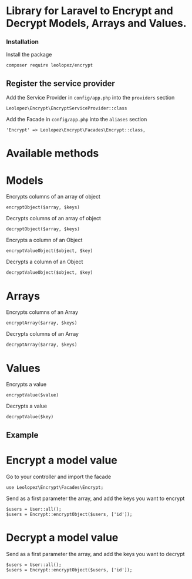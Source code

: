 # Library for Laravel to Encrypt and Decrypt Models, Arrays and Values.

### Installation

Install the package

    composer require leolopez/encrypt
    
## Register the service provider

Add the Service Provider in `config/app.php` into the `providers` section
    
    Leolopez\Encrypt\EncryptServiceProvider::class
    
Add the Facade in `config/app.php` into the `aliases` section
    
    'Encrypt' => Leolopez\Encrypt\Facades\Encrypt::class,
    
 # Available methods
 
 # Models

Encrypts columns of an array of object

    encryptObject($array, $keys)

Decrypts columns of an array of object

    decryptObject($array, $keys)

Encrypts a column of an Object

    encryptValueObject($object, $key)

Decrypts a column of an Object

    decryptValueObject($object, $key)
    
 # Arrays

Encrypts columns of an Array

    encryptArray($array, $keys)

Decrypts columns of an Array

    decryptArray($array, $keys)    
    
 # Values
 
 Encrypts a value

    encryptValue($value)

Decrypts a value

    decryptValue($key)
    
## Example

# Encrypt a model value

Go to your controller and import the facade

    use Leolopez\Encrypt\Facades\Encrypt;
    
Send as a first parameter the array, and add the keys you want to encrypt
    
    $users = User::all();
    $users = Encrypt::encryptObject($users, ['id']);
    
# Decrypt a model value
    
Send as a first parameter the array, and add the keys you want to decrypt
    
    $users = User::all();
    $users = Encrypt::encryptObject($users, ['id']);
    
    
